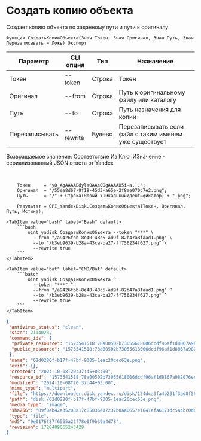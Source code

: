 ﻿---
sidebar_position: 5
---

# Создать копию объекта
 Создает копию объекта по заданному пути и пути к оригиналу



`Функция СоздатьКопиюОбъекта(Знач Токен, Знач Оригинал, Знач Путь, Знач Перезаписывать = Ложь) Экспорт`

  | Параметр | CLI опция | Тип | Назначение |
  |-|-|-|-|
  | Токен | --token | Строка | Токен |
  | Оригинал | --from | Строка | Путь к оригинальному файлу или каталогу |
  | Путь | --to | Строка | Путь назначения для копии |
  | Перезаписывать | --rewrite | Булево | Перезаписывать если файл с таким именем уже существует |

  
  Возвращаемое значение:   Соответствие Из КлючИЗначение - сериализованный JSON ответа от Yandex

<br/>




```bsl title="Пример кода"
    Токен     = "y0_AgAAAABdylaOAAs0QgAAAAD5i-a...";
    Оригинал  = "/55ea8d67-9f19-45d3-a65e-2f8ae070c7e2.png";
    Путь      = "/" + Строка(Новый УникальныйИдентификатор) + ".png";

    Результат = OPI_YandexDisk.СоздатьКопиюОбъекта(Токен, Оригинал, Путь, Истина);
```
    

 <Tabs>
  
    <TabItem value="bash" label="Bash" default>
        ```bash
            oint yadisk СоздатьКопиюОбъекта --token "***" \
              --from "/a9426fbb-8e40-48c5-ad9f-82b47a8faad1.png" \
              --to "/b3eb9639-b28a-43ca-ba27-ff756234f627.png" \
              --rewrite true
        ```
    </TabItem>
  
    <TabItem value="bat" label="CMD/Bat" default>
        ```batch
            oint yadisk СоздатьКопиюОбъекта ^
              --token "***" ^
              --from "/a9426fbb-8e40-48c5-ad9f-82b47a8faad1.png" ^
              --to "/b3eb9639-b28a-43ca-ba27-ff756234f627.png" ^
              --rewrite true
        ```
    </TabItem>
</Tabs>


```json title="Результат"
{
 "antivirus_status": "clean",
 "size": 2114023,
 "comment_ids": {
  "private_resource": "1573541518:78a00502b73055618006dcdf96af1d8867a982076ecfb35fb57f6e6bd09ac053",
  "public_resource": "1573541518:78a00502b73055618006dcdf96af1d8867a982076ecfb35fb57f6e6bd09ac053"
 },
 "name": "62d0280f-b17f-47bf-9305-1eac20cec63e.png",
 "exif": {},
 "created": "2024-10-08T20:37:45+03:00",
 "resource_id": "1573541518:78a00502b73055618006dcdf96af1d8867a982076ecfb35fb57f6e6bd09ac053",
 "modified": "2024-10-08T20:37:44+03:00",
 "mime_type": "multipart",
 "file": "https://downloader.disk.yandex.ru/disk/134dca3fa4b231f3ad8f586d42d1633a159217bca10bcf3ebff5610ca8a0d776/6705a62a/gwThwhLBKYvLhQCNnqAHirWAoEC4dKsPFFzSTeWuFK5ceIUkIDC7fKzI6e0Ic1rFWZAX7ZAMHvmKl9PvgqcSEQ%3D%3D?uid=1573541518&filename=62d0280f-b17f-47bf-9305-1eac20cec63e.png&disposition=attachment&hash=&limit=0&content_type=multipart&owner_uid=1573541518&fsize=2114023&hid=03d7263840468e281bd0b238a26e7d0d&media_type=image&tknv=v2&etag=9e0176f87f6565a22f78e0f9b39a4d78",
 "path": "disk:/62d0280f-b17f-47bf-9305-1eac20cec63e.png",
 "media_type": "image",
 "sha256": "89f8eb42a35208a17c85036e17237b0aa0657e1841efa6171dc5acbc0dea9e18",
 "type": "file",
 "md5": "9e0176f87f6565a22f78e0f9b39a4d78",
 "revision": 1728409065245429
}
```
